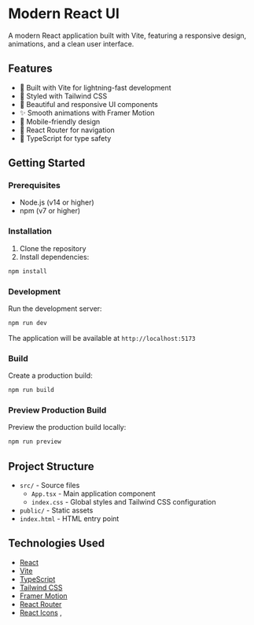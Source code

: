 # Modern React UI

A modern React application built with Vite, featuring a responsive design, animations, and a clean user interface.

## Features

- 🚀 Built with Vite for lightning-fast development
- 💅 Styled with Tailwind CSS
- 🎨 Beautiful and responsive UI components
- ✨ Smooth animations with Framer Motion
- 📱 Mobile-friendly design
- 🧭 React Router for navigation
- 🎯 TypeScript for type safety

## Getting Started

### Prerequisites

- Node.js (v14 or higher)
- npm (v7 or higher)

### Installation

1. Clone the repository
2. Install dependencies:

```bash
npm install
```

### Development

Run the development server:

```bash
npm run dev
```

The application will be available at `http://localhost:5173`

### Build

Create a production build:

```bash
npm run build
```

### Preview Production Build

Preview the production build locally:

```bash
npm run preview
```

## Project Structure

- `src/` - Source files
  - `App.tsx` - Main application component
  - `index.css` - Global styles and Tailwind CSS configuration
- `public/` - Static assets
- `index.html` - HTML entry point

## Technologies Used

- [React](https://reactjs.org/)
- [Vite](https://vitejs.dev/)
- [TypeScript](https://www.typescriptlang.org/)
- [Tailwind CSS](https://tailwindcss.com/)
- [Framer Motion](https://www.framer.com/motion/)
- [React Router](https://reactrouter.com/)
- [React Icons](https://react-icons.github.io/react-icons/) ,
